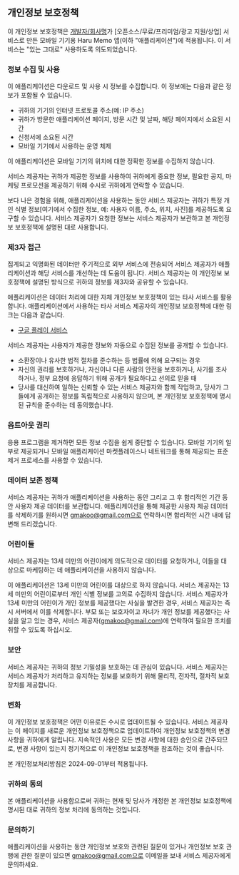 ## 개인정보 보호정책

이 개인정보 보호정책은 [개발자/회사명](이하 '서비스 제공자')가 [오픈소스/무료/프리미엄/광고 지원/상업] 서비스로 만든 모바일 기기용 Haru Memo 앱(이하 "애플리케이션")에 적용됩니다. 이 서비스는 "있는 그대로" 사용하도록 의도되었습니다.

### 정보 수집 및 사용

이 애플리케이션은 다운로드 및 사용 시 정보를 수집합니다. 이 정보에는 다음과 같은 정보가 포함될 수 있습니다.

-   귀하의 기기의 인터넷 프로토콜 주소(예: IP 주소)
-   귀하가 방문한 애플리케이션 페이지, 방문 시간 및 날짜, 해당 페이지에서 소요된 시간
-   신청서에 소요된 시간
-   모바일 기기에서 사용하는 운영 체제

이 애플리케이션은 모바일 기기의 위치에 대한 정확한 정보를 수집하지 않습니다.

서비스 제공자는 귀하가 제공한 정보를 사용하여 귀하에게 중요한 정보, 필요한 공지, 마케팅 프로모션을 제공하기 위해 수시로 귀하에게 연락할 수 있습니다.

보다 나은 경험을 위해, 애플리케이션을 사용하는 동안 서비스 제공자는 귀하가 특정 개인 식별 정보[여기에서 수집한 정보, 예: 사용자 이름, 주소, 위치, 사진]를 제공하도록 요구할 수 있습니다. 서비스 제공자가 요청한 정보는 서비스 제공자가 보관하고 본 개인정보 보호정책에 설명된 대로 사용합니다.

### 제3자 접근

집계되고 익명화된 데이터만 주기적으로 외부 서비스에 전송되어 서비스 제공자가 애플리케이션과 해당 서비스를 개선하는 데 도움이 됩니다. 서비스 제공자는 이 개인정보 보호정책에 설명된 방식으로 귀하의 정보를 제3자와 공유할 수 있습니다.

애플리케이션은 데이터 처리에 대한 자체 개인정보 보호정책이 있는 타사 서비스를 활용합니다. 애플리케이션에서 사용하는 타사 서비스 제공자의 개인정보 보호정책에 대한 링크는 다음과 같습니다.

-   [구글 플레이 서비스](https://www.google.com/policies/privacy/)

서비스 제공자는 사용자가 제공한 정보와 자동으로 수집된 정보를 공개할 수 있습니다.

-   소환장이나 유사한 법적 절차를 준수하는 등 법률에 의해 요구되는 경우
-   자신의 권리를 보호하거나, 자신이나 다른 사람의 안전을 보호하거나, 사기를 조사하거나, 정부 요청에 응답하기 위해 공개가 필요하다고 선의로 믿을 때
-   당사를 대신하여 일하는 신뢰할 수 있는 서비스 제공자와 함께 작업하고, 당사가 그들에게 공개하는 정보를 독립적으로 사용하지 않으며, 본 개인정보 보호정책에 명시된 규칙을 준수하는 데 동의했습니다.

### 옵트아웃 권리

응용 프로그램을 제거하면 모든 정보 수집을 쉽게 중단할 수 있습니다. 모바일 기기의 일부로 제공되거나 모바일 애플리케이션 마켓플레이스나 네트워크를 통해 제공되는 표준 제거 프로세스를 사용할 수 있습니다.

### 데이터 보존 정책

서비스 제공자는 귀하가 애플리케이션을 사용하는 동안 그리고 그 후 합리적인 기간 동안 사용자 제공 데이터를 보관합니다. 애플리케이션을 통해 제공한 사용자 제공 데이터를 삭제하기를 원하시면 gmakoo@gmail.com으로 연락하시면 합리적인 시간 내에 답변해 드리겠습니다.

### 어린이들

서비스 제공자는 13세 미만의 어린이에게 의도적으로 데이터를 요청하거나, 이들을 대상으로 마케팅하는 데 애플리케이션을 사용하지 않습니다.

이 애플리케이션은 13세 미만의 어린이를 대상으로 하지 않습니다. 서비스 제공자는 13세 미만의 어린이로부터 개인 식별 정보를 고의로 수집하지 않습니다. 서비스 제공자가 13세 미만의 어린이가 개인 정보를 제공했다는 사실을 발견한 경우, 서비스 제공자는 즉시 서버에서 이를 삭제합니다. 부모 또는 보호자이고 자녀가 개인 정보를 제공했다는 사실을 알고 있는 경우, 서비스 제공자(gmakoo@gmail.com)에 연락하여 필요한 조치를 취할 수 있도록 하십시오.

### 보안

서비스 제공자는 귀하의 정보 기밀성을 보호하는 데 관심이 있습니다. 서비스 제공자는 서비스 제공자가 처리하고 유지하는 정보를 보호하기 위해 물리적, 전자적, 절차적 보호 장치를 제공합니다.

### 변화

이 개인정보 보호정책은 어떤 이유로든 수시로 업데이트될 수 있습니다. 서비스 제공자는 이 페이지를 새로운 개인정보 보호정책으로 업데이트하여 개인정보 보호정책의 변경 사항을 귀하에게 알립니다. 지속적인 사용은 모든 변경 사항에 대한 승인으로 간주되므로, 변경 사항이 있는지 정기적으로 이 개인정보 보호정책을 참조하는 것이 좋습니다.

본 개인정보처리방침은 2024-09-01부터 적용됩니다.

### 귀하의 동의

본 애플리케이션을 사용함으로써 귀하는 현재 및 당사가 개정한 본 개인정보 보호정책에 명시된 대로 귀하의 정보 처리에 동의하는 것입니다.

### 문의하기

애플리케이션을 사용하는 동안 개인정보 보호와 관련된 질문이 있거나 개인정보 보호 관행에 관한 질문이 있으면 gmakoo@gmail.com으로 이메일을 보내 서비스 제공자에게 문의하세요.
